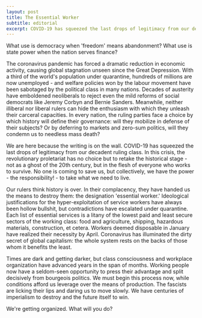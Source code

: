 ```yaml
---
layout: post
title: The Essential Worker
subtitle: editorial
excerpt: COVID-19 has squeezed the last drops of legitimacy from our decadent ruling class. In this crisis, the revolutionary proletariat has no choice but to retake the historical stage.
---
```


What use is democracy when 'freedom' means abandonment? What use is state power when the nation serves finance?

The coronavirus pandemic has forced a dramatic reduction in economic activity, causing global stagnation unseen since the Great Depression. With a third of the world's population under quarantine, hundreds of millions are now unemployed - and welfare policies won by the labour movement have been sabotaged by the political class in many nations. Decades of austerity have emboldened neoliberals to reject even the mild reforms of social democrats like Jeremy Corbyn and Bernie Sanders. Meanwhile, neither illiberal nor liberal rulers can hide the enthusiasm with which they unleash their carceral capacities. In every nation, the ruling parties face a choice by which history will define their governance: will they mobilize in defense of their subjects? Or by deferring to markets and zero-sum politics, will they condemn us to needless mass death?

We are here because the writing is on the wall. COVID-19 has squeezed the last drops of legitimacy from our decadent ruling class. In this crisis, the revolutionary proletariat has no choice but to retake the historical stage - not as a ghost of the 20th century, but in the flesh of everyone who works to survive. No one is coming to save us, but collectively, we have the power - the responsibility! - to take what we need to live.

Our rulers think history is over. In their complacency, they have handed us the means to destroy them: the designation 'essential worker.' Ideological justifications for the hyper-exploitation of service workers have always been hollow bullshit, but contradictions have escalated under quarantine. Each list of essential services is a litany of the lowest paid and least secure sectors of the working class: food and agriculture, shipping, hazardous materials, construction, et cetera. Workers deemed disposable in January have realized their necessity by April. Coronavirus has illuminated the dirty secret of global capitalism: the whole system rests on the backs of those whom it benefits the least.

Times are dark and getting darker, but class consciousness and workplace organization have advanced years in the span of months. Working people now have a seldom-seen opportunity to press their advantage and split decisively from bourgeois politics. We must begin this process now, while conditions afford us leverage over the means of production. The fascists are licking their lips and daring us to move slowly. We have centuries of imperialism to destroy and the future itself to win.

We're getting organized. What will you do?
